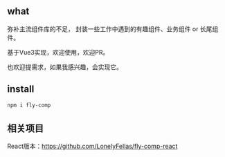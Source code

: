 ## what

弥补主流组件库的不足，
封装一些工作中遇到的有趣组件、业务组件 or 长尾组件。

基于Vue3实现，欢迎使用，欢迎PR。

也欢迎提需求，如果我感兴趣，会实现它。

## install

```html
npm i fly-comp
```

## 相关项目

React版本：https://github.com/LonelyFellas/fly-comp-react